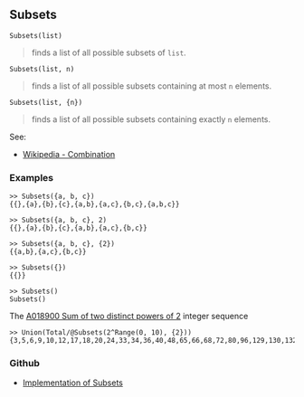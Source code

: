 ## Subsets

```
Subsets(list)
```

> finds a list of all possible subsets of `list`.
        
```
Subsets(list, n)
```

> finds a list of all possible subsets containing at most `n` elements.
        
```
Subsets(list, {n})
```

> finds a list of all possible subsets containing exactly `n` elements.
	 
See:  
* [Wikipedia - Combination](https://en.wikipedia.org/wiki/Combination)

### Examples

```
>> Subsets({a, b, c})   
{{},{a},{b},{c},{a,b},{a,c},{b,c},{a,b,c}}  
    
>> Subsets({a, b, c}, 2)    
{{},{a},{b},{c},{a,b},{a,c},{b,c}} 
    
>> Subsets({a, b, c}, {2})  
{{a,b},{a,c},{b,c}}     
     
>> Subsets({})   
{{}} 
    
>> Subsets()   
Subsets()   
```

The [A018900 Sum of two distinct powers of 2](https://oeis.org/A018900) integer sequence

```
>> Union(Total/@Subsets(2^Range(0, 10), {2}))
{3,5,6,9,10,12,17,18,20,24,33,34,36,40,48,65,66,68,72,80,96,129,130,132,136,144,160,192,257,258,260,264,272,288,320,384,513,514,516,520,528,544,576,640,768,1025,1026,1028,1032,1040,1056,1088,1152,1280,1536}
```

### Github

* [Implementation of Subsets](https://github.com/axkr/symja_android_library/blob/master/symja_android_library/matheclipse-core/src/main/java/org/matheclipse/core/builtin/Combinatoric.java#L2471) 

